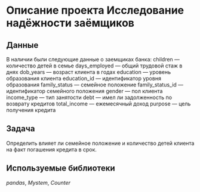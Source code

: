# Описание проекта Исследование надёжности заёмщиков


## Данные

В наличии были следующие данные о заемщиках банка:
children — количество детей в семье
days_employed — общий трудовой стаж в днях
dob_years — возраст клиента в годах
education — уровень образования клиента
education_id — идентификатор уровня образования
family_status — семейное положение
family_status_id — идентификатор семейного положения
gender — пол клиента
income_type — тип занятости
debt — имел ли задолженность по возврату кредитов
total_income — ежемесячный доход
purpose — цель получения кредита

## Задача

Определить влияет ли семейное положение и количество детей клиента на факт погашения кредита в срок.  

## Используемые библиотеки
*pandas*,
*Mystem*,
*Counter*

